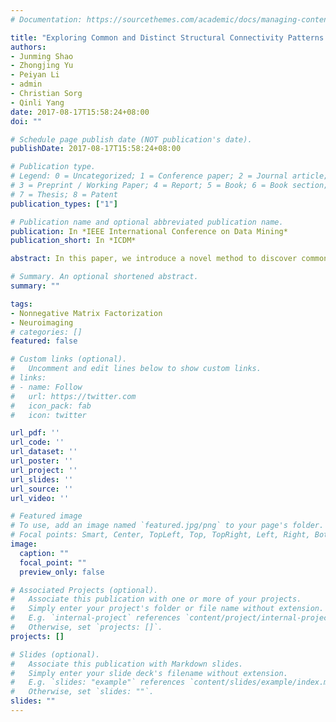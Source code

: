 ```yaml
---
# Documentation: https://sourcethemes.com/academic/docs/managing-content/

title: "Exploring Common and Distinct Structural Connectivity Patterns Between Schizophrenia and Major Depression via Cluster-Driven Nonnegative Matrix Factorization"
authors: 
- Junming Shao
- Zhongjing Yu
- Peiyan Li
- admin
- Christian Sorg
- Qinli Yang
date: 2017-08-17T15:58:24+08:00
doi: ""

# Schedule page publish date (NOT publication's date).
publishDate: 2017-08-17T15:58:24+08:00

# Publication type.
# Legend: 0 = Uncategorized; 1 = Conference paper; 2 = Journal article;
# 3 = Preprint / Working Paper; 4 = Report; 5 = Book; 6 = Book section;
# 7 = Thesis; 8 = Patent
publication_types: ["1"]

# Publication name and optional abbreviated publication name.
publication: In *IEEE International Conference on Data Mining*
publication_short: In *ICDM*

abstract: In this paper, we introduce a novel method to discover common and distinct structural connectivity patterns between SZP and MDD via a Cluster-Driven Nonnegative Matrix Factorization (called CD-NMF). Specifically, CD-NMF is applied to decompose the joint structural connectivity map into common and distinct parts, and each part is further factorized into two sub-matrices (i.e. common/distinct basis matrix and common/distinct encoding matrix) correspondingly. By imposing the clustering constraints on common and distinct encoding matrices, the discriminative patterns as well as the common patterns between the two disorders are extracted simultaneously. Experimental results demonstrate that CDNMF allows finding the common and distinct structural patterns effectively. More importantly, the derived distinct patterns, show powerful ability to discriminate the patients of schizophrenia and major depressive disorder.

# Summary. An optional shortened abstract.
summary: ""

tags: 
- Nonnegative Matrix Factorization
- Neuroimaging
# categories: []
featured: false

# Custom links (optional).
#   Uncomment and edit lines below to show custom links.
# links:
# - name: Follow
#   url: https://twitter.com
#   icon_pack: fab
#   icon: twitter

url_pdf: ''
url_code: ''
url_dataset: ''
url_poster: ''
url_project: ''
url_slides: ''
url_source: ''
url_video: ''

# Featured image
# To use, add an image named `featured.jpg/png` to your page's folder. 
# Focal points: Smart, Center, TopLeft, Top, TopRight, Left, Right, BottomLeft, Bottom, BottomRight.
image:
  caption: ""
  focal_point: ""
  preview_only: false

# Associated Projects (optional).
#   Associate this publication with one or more of your projects.
#   Simply enter your project's folder or file name without extension.
#   E.g. `internal-project` references `content/project/internal-project/index.md`.
#   Otherwise, set `projects: []`.
projects: []

# Slides (optional).
#   Associate this publication with Markdown slides.
#   Simply enter your slide deck's filename without extension.
#   E.g. `slides: "example"` references `content/slides/example/index.md`.
#   Otherwise, set `slides: ""`.
slides: ""
---
```

